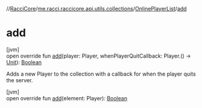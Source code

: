 //[RacciCore](../../../index.md)/[me.racci.raccicore.api.utils.collections](../index.md)/[OnlinePlayerList](index.md)/[add](add.md)

# add

[jvm]\
open override fun [add](add.md)(player: Player, whenPlayerQuitCallback: Player.() -&gt; [Unit](https://kotlinlang.org/api/latest/jvm/stdlib/kotlin/-unit/index.html)): [Boolean](https://kotlinlang.org/api/latest/jvm/stdlib/kotlin/-boolean/index.html)

Adds a new Player to the collection with a callback for when the player quits the server.

[jvm]\
open override fun [add](add.md)(element: Player): [Boolean](https://kotlinlang.org/api/latest/jvm/stdlib/kotlin/-boolean/index.html)
